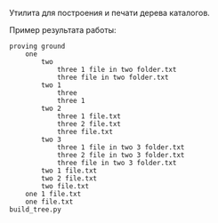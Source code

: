 Утилита для построения и печати дерева каталогов.

Пример результата работы:

    proving ground
        one
            two
                three 1 file in two folder.txt
                three file in two folder.txt
            two 1
                three
                three 1
            two 2
                three 1 file.txt
                three 2 file.txt
                three file.txt
            two 3
                three 1 file in two 3 folder.txt
                three 2 file in two 3 folder.txt
                three file in two 3 folder.txt
            two 1 file.txt
            two 2 file.txt
            two file.txt
        one 1 file.txt
        one file.txt
    build_tree.py
